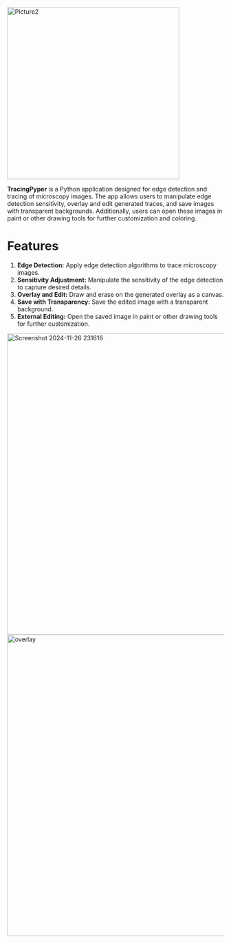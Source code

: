

<img src="https://github.com/user-attachments/assets/b5c0e661-0cb5-4995-b3f8-fcd96fa81739" alt="Picture2" width="400"/>

**TracingPyper** is a Python application designed for edge detection and tracing of microscopy images. The app allows users to manipulate edge detection sensitivity, overlay and edit generated traces, and save images with transparent backgrounds. Additionally, users can open these images in paint or other drawing tools for further customization and coloring.

# Features
1. **Edge Detection:** Apply edge detection algorithms to trace microscopy images.
2. **Sensitivity Adjustment:** Manipulate the sensitivity of the edge detection to capture desired details.
3. **Overlay and Edit:** Draw and erase on the generated overlay as a canvas.
4. **Save with Transparency:** Save the edited image with a transparent background.
5. **External Editing:** Open the saved image in paint or other drawing tools for further customization.

<img src="https://github.com/user-attachments/assets/7d725299-c252-44f8-8332-cbc16498bd9b" alt="Screenshot 2024-11-26 231616" width="700"/>

<img src="https://github.com/user-attachments/assets/8bbbcac5-6e85-4353-954c-6d29bb1efbe0" alt="overlay" width="700"/>


